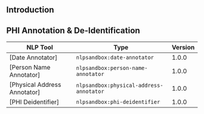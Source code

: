 ## Introduction



## PHI Annotation & De-Identification






NLP Tool                     | Type                                    | Version
-----------------------------|-----------------------------------------|---
[Date Annotator]             | `nlpsandbox:date-annotator`             | 1.0.0
[Person Name Annotator]      | `nlpsandbox:person-name-annotator`      | 1.0.0
[Physical Address Annotator] | `nlpsandbox:physical-address-annotator` | 1.0.0
[PHI Deidentifier]           | `nlpsandbox:phi-deidentifier`           | 1.0.0




<!-- Links -->

